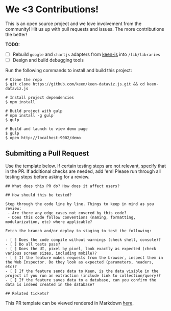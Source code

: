 # We <3 Contributions!

This is an open source project and we love involvement from the community! Hit us up with pull requests and issues. The more contributions the better!

**TODO:**

* [ ] Rebuild `google` and `chartjs` adapters from [keen-js](https://github.com/keen/keen-js) into `/lib/libraries`
* [ ] Design and build debugging tools

Run the following commands to install and build this project:

```ssh
# Clone the repo
$ git clone https://github.com/keen/keen-dataviz.js.git && cd keen-dataviz.js

# Install project dependencies
$ npm install

# Build project with gulp
# npm install -g gulp
$ gulp

# Build and launch to view demo page
$ gulp
$ open http://localhost:9002/demo
```

## Submitting a Pull Request

Use the template below. If certain testing steps are not relevant, specify that in the PR. If additional checks are needed, add 'em! Please run through all testing steps before asking for a review.

```
## What does this PR do? How does it affect users?

## How should this be tested?

Step through the code line by line. Things to keep in mind as you review:
 - Are there any edge cases not covered by this code?
 - Does this code follow conventions (naming, formatting, modularization, etc) where applicable?

Fetch the branch and/or deploy to staging to test the following:

- [ ] Does the code compile without warnings (check shell, console)?
- [ ] Do all tests pass?
- [ ] Does the UI, pixel by pixel, look exactly as expected (check various screen sizes, including mobile)?
- [ ] If the feature makes requests from the browser, inspect them in the Web Inspector. Do they look as expected (parameters, headers, etc)?
- [ ] If the feature sends data to Keen, is the data visible in the project if you run an extraction (include link to collection/query)?
- [ ] If the feature saves data to a database, can you confirm the data is indeed created in the database?

## Related tickets?
```

This PR template can be viewed rendered in Markdown [here](./.github/PULL_REQUEST_TEMPLATE.md).
